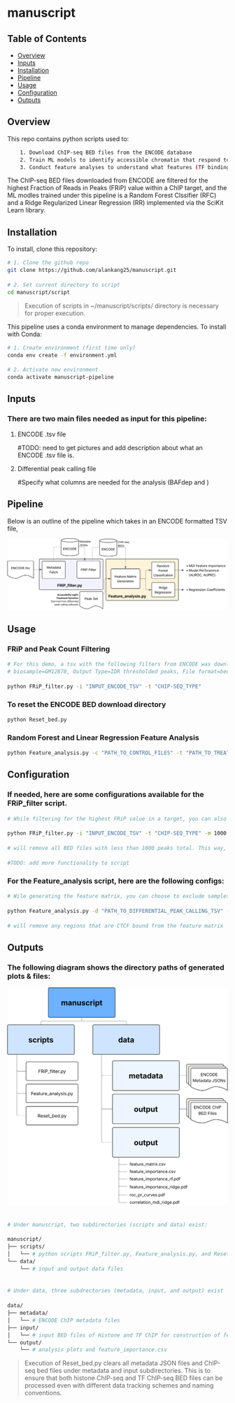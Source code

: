 # manuscript

## Table of Contents
- [Overview](#Overview)
- [Inputs](#Inputs)
- [Installation](#installation)
- [Pipeline](#pipeline)
- [Usage](#usage)
- [Configuration](#configuration)
- [Outputs](#outputs)

## Overview
This repo contains python scripts used to:
```bash
    1. Download ChIP-seq BED files from the ENCODE database
    2. Train ML models to identify accessible chromatin that respond to drug treatment
    3. Conduct feature analyses to understand what features (TF binding/histone mods) best explain the differential response of accessible chromatin elments after treatmet
```

The ChIP-seq BED files downloaded from ENCODE are filtered for the highest Fraction of Reads in Peaks (FRiP) value within a ChIP target, and the ML modles trained under this pipeline is a Random Forest Clssifier (RFC) and a Ridge Regularized Linear Regression (RR) implemented via the SciKit Learn library.

## Installation
To install, clone this repository:
```bash
# 1. Clone the github repo
git clone https://github.com/alankang25/manuscript.git

# 2. Set current directory to script
cd manuscript/script
```
> Execution of scripts in ~/manuscript/scripts/ directory is necessary for proper execution.

This pipeline uses a conda environment to manage dependencies. To install with Conda:
```bash
# 1. Create environment (first time only)
conda env create -f environment.yml

# 2. Activate new environment
conda activate manuscript-pipeline
```

## Inputs
### There are two main files needed as input for this pipeline:
1. ENCODE .tsv file

    #TODO: need to get pictures and add description about what an ENCODE .tsv file is.

2. Differential peak calling file

    #Specify what columns are needed for the analysis (BAFdep and )


## Pipeline
Below is an outline of the pipeline which takes in an ENCODE formatted TSV file,

![Pipeline diagram showing data flow and model steps](docs/pipeline_diagram.svg)

## Usage
### FRiP and Peak Count Filtering
```bash
# For this demo, a tsv with the following filters from ENCODE was downloaded:
# biosample=GM12878, Output Type=IDR thresholded peaks, File format=bed, Assay Title=TF ChIP-seq, Status=Released

python FRiP_filter.py -i "INPUT_ENCODE_TSV" -t "CHIP-SEQ_TYPE"
```

### To reset the ENCODE BED download directory
```bash
python Reset_bed.py 
```

### Random Forest and Linear Regression Feature Analysis
```bash
python Feature_analysis.py -c "PATH_TO_CONTROL_FILES" -t "PATH_TO_TREATMENT_FILES"
```

## Configuration
### If needed, here are some configurations available for the FRiP_filter script.
```bash
# While filtering for the highest FRiP value in a target, you can also set a minimum peak number cutoff. For example: 

python FRiP_filter.py -i "INPUT_ENCODE_TSV" -t "CHIP-SEQ_TYPE" -m 1000 

# will remove all BED files with less than 1000 peaks total. This way, you can filter out files that have low signal.

#TODO: add more functionality to script
```

### For the Feature_analysis script, here are the following configs:
```bash
# Wile generating the feature matrix, you can choose to exclude samples that overlap with certain features. For example: 

python Feature_analysis.py -d "PATH_TO_DIFFERENTIAL_PEAK_CALLING_TSV" -x CTCF

# will remove any regions that are CTCF bound from the feature matrix

```

## Outputs 
### The following diagram shows the directory paths of generated plots & files: 
![Pipeline diagram showing data flow and model steps](docs/output_directories.svg)

```bash

# Under manuscript, two subdirectories (scripts and data) exist:

manuscript/
├── scripts/
│   └── # python scripts FRiP_filter.py, Feature_analysis.py, and Reset_bed.py. These files should not be altered.
└── data/
    └── # input and output data files


# Under data, three subdrectories (metadata, input, and output) exist

data/
├── metadata/
│   └── # ENCODE ChIP metadata files
├── input/
│   └── # input BED files of Histone and TF ChIP for construction of feature matrix
└── output/
    └── # analysis plots and feature_importance.csv

```
> Execution of Reset_bed.py clears all metadata JSON files and ChIP-seq bed files under metadata and input subdirectories. This is to ensure that both histone ChIP-seq and TF ChIP-seq BED files can be processed even with different data tracking schemes and naming conventions.